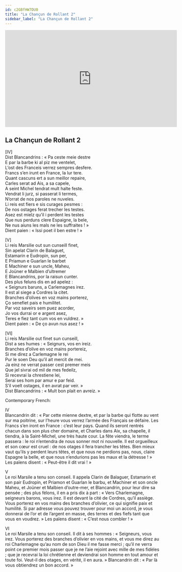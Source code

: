 ```yaml
---
id: c2GBfHW7DU0
title: "La Chançun de Rollant 2"
sidebar_label: "La Chançun de Rollant 2"
---
```


<div class="video-float-container">
  <iframe
    width="560"
    height="315"
    src="https://www.youtube.com/embed/c2GBfHW7DU0"
    title="YouTube video player"
    frameborder="0"
    allow="accelerometer; autoplay; clipboard-write; encrypted-media; gyroscope; picture-in-picture; web-share"
    referrerpolicy="strict-origin-when-cross-origin"
    allowfullscreen
  ></iframe>
</div>

## La Chançun de Rollant 2

[IV]  
Dist Blancandrins : « Pa ceste meie destre  
E par la barbe ki al piz me ventelet,  
L’ost des Franceis verrez sempres desfere.  
Francs s’en irunt en France, la lur tere.  
Quant cascuns ert a sun meillor repaire,  
Carles serat ad Ais, a sa capele,  
A seint Michel tendrat mult halte feste.  
Vendrat li jurz, si passerat li termes,  
N’orrat de nos paroles ne nuveles.  
Li reis est fiers e sis curages pesmes :  
De nos ostages ferat trecher les testes.  
Asez est mielz qu’il i perdent les testes  
Que nus perduns clere Espaigne, la bele,  
Ne nus aiuns les mals ne les suffraites !  »  
Dient paien : « Issi poet il ben estre ! »

[V]  
Li reis Marsilie out sun cunseill finet,  
Sin apelat Clarin de Balaguet,  
Estamarin e Eudropin, sun per,  
E Priamun e Guarlan le barbet  
E Machiner e sun uncle, Maheu,  
E Joüner e Malbien d’ultremer  
E Blancandrins, por la raisun cunter.  
Des plus feluns dis en ad apelez :  
« Seignurs baruns, a Carlemagnes irez.  
Il est al siege a Cordres la citet.  
Branches d’olives en voz mains porterez,  
Ço senefiet pais e humilitet.  
Par voz saveirs sem puez acorder,  
Jo vos durrai or e argent asez,  
Teres e fiez tant cum vos en vuldrez. »  
Dient paien : « De ço avun nus asez ! » 

[VI]  
Li reis Marsilie out finet sun cunseill,  
Dist a ses humes : « Seignurs, vos en ireiz.  
Branches d’olive en voz mains portereiz,  
Si me direz a Carlemagne le rei  
Pur le soen Deu qu’il ait mercit de mei.  
Ja einz ne verrat passer cest premer meis  
Que jel sivrai od mil de mes fedeilz,  
Si recevrai la chrestiene lei,  
Serai ses hom par amur e par feid.  
S’il voelt ostages, il en avrat par veir. »  
Dist Blancandrins : « Mult bon plait en avreiz. »

Contemporary French:

IV  
Blancandrin dit : « Par cette mienne dextre, et par la barbe qui flotte au vent sur ma poitrine, sur l’heure vous verrez l’armée des Français se défaire. Les Francs s’en iront en France : c’est leur pays. Quand ils seront rentrés chacun dans son plus cher domaine, et Charles dans Aix, sa chapelle, il tiendra, à la Saint-Michel, une très haute cour. La fête viendra, le terme passera : le roi n’entendra de nous sonner mot ni nouvelle. Il est orgueilleux et son cœur est cruel : de nos otages il fera trancher les têtes. Bien mieux vaut qu’ils y perdent leurs têtes, et que nous ne perdions pas, nous, claire Espagne la belle, et que nous n’endurions pas les maux et la détresse ! » Les païens disent : « Peut-être il dit vrai ! »

V  
Le roi Marsile a tenu son conseil. Il appela Clarin de Balaguer, Estamarin et son pair Eudropin, et Priamon et Guarlan le barbu, et Machiner et son oncle Maheu, et Joüner et Malbien d’outre-mer, et Blancandrin, pour leur dire sa pensée ; des plus félons, il en a pris dix à part : « Vers Charlemagne, seigneurs barons, vous irez. Il est devant la cité de Cordres, qu’il assiège. Vous porterez en vos mains des branches d’olivier, ce qui signifie paix et humilité. Si par adresse vous pouvez trouver pour moi un accord, je vous donnerai de l’or et de l’argent en masse, des terres et des fiefs tant que vous en voudrez. » Les païens disent : « C’est nous combler ! »

VI  
Le roi Marsile a tenu son conseil. Il dit à ses hommes : « Seigneurs, vous irez. Vous porterez des branches d’olivier en vos mains, et vous me direz au roi Charlemagne qu’au nom de son Dieu il me fasse merci ; qu’il ne verra point ce premier mois passer que je ne l’aie rejoint avec mille de mes fidèles ; que je recevrai la loi chrétienne et deviendrai son homme en tout amour et toute foi. Veut-il des otages, en vérité, il en aura. » Blancandrin dit : « Par là vous obtiendrez un bon accord. »
